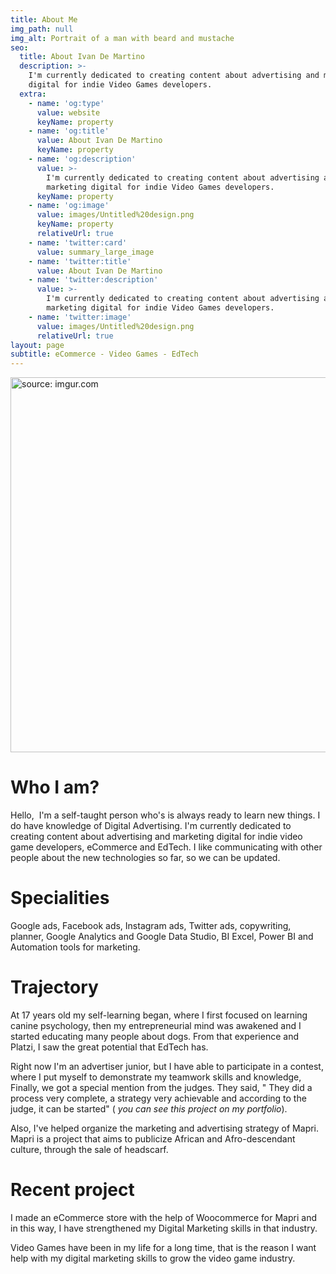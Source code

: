 ```yaml
---
title: About Me
img_path: null
img_alt: Portrait of a man with beard and mustache
seo:
  title: About Ivan De Martino
  description: >-
    I'm currently dedicated to creating content about advertising and marketing
    digital for indie Video Games developers.
  extra:
    - name: 'og:type'
      value: website
      keyName: property
    - name: 'og:title'
      value: About Ivan De Martino
      keyName: property
    - name: 'og:description'
      value: >-
        I'm currently dedicated to creating content about advertising and
        marketing digital for indie Video Games developers.
      keyName: property
    - name: 'og:image'
      value: images/Untitled%20design.png
      keyName: property
      relativeUrl: true
    - name: 'twitter:card'
      value: summary_large_image
    - name: 'twitter:title'
      value: About Ivan De Martino
    - name: 'twitter:description'
      value: >-
        I'm currently dedicated to creating content about advertising and
        marketing digital for indie Video Games developers.
    - name: 'twitter:image'
      value: images/Untitled%20design.png
      relativeUrl: true
layout: page
subtitle: eCommerce - Video Games - EdTech
---
```

<a href="https://imgur.com/z1NBO4j"><img src="https://i.imgur.com/z1NBO4j.png" title="source: imgur.com" width="600" height="600"/></a>

# Who I am?

Hello,  I'm a self-taught person who's is always ready to learn new things. I do have knowledge of Digital Advertising. I'm currently dedicated to creating content about advertising and marketing digital for indie video game developers, eCommerce and EdTech. I like communicating with other people about the new technologies so far, so we can be updated.



# Specialities

Google ads, Facebook ads, Instagram ads, Twitter ads, copywriting, planner, Google Analytics and Google Data Studio, BI Excel, Power BI and Automation tools for marketing.

# Trajectory

At 17 years old my self-learning began, where I first focused on learning canine psychology, then my entrepreneurial mind was awakened and I started educating many people about dogs. From that experience and Platzi, I saw the great potential that EdTech has.

Right now I'm an advertiser junior, but I have able to participate in a contest, where I put myself to demonstrate my teamwork skills and knowledge, Finally, we got a special mention from the judges. They said, " They did a process very complete, a strategy very achievable and
according to the judge, it can be started" ( *you can see this project on my portfolio*).

Also, I've helped organize the marketing and advertising strategy of Mapri. Mapri is a project that aims to publicize African and Afro-descendant culture, through the sale of headscarf.

# Recent project

I made an eCommerce store with the help of Woocommerce for Mapri and in this way, I have strengthened my Digital Marketing skills in that industry.


Video Games have been in my life for a long time, that is the reason I want help with my digital marketing skills to grow the video game industry. 
